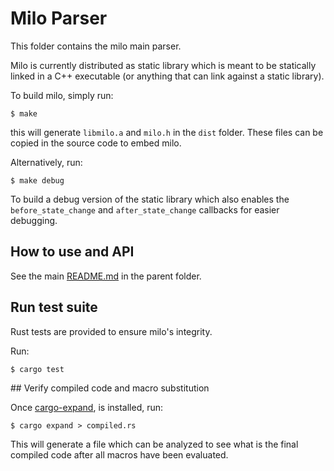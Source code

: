 # Milo Parser

This folder contains the milo main parser.

Milo is currently distributed as static library which is meant to be statically linked in a C++ executable (or anything that can link against a static library).

To build milo, simply run:

```shell
$ make
```

this will generate `libmilo.a` and `milo.h` in the `dist` folder.
These files can be copied in the source code to embed milo.

Alternatively, run:

```shell
$ make debug
```

To build a debug version of the static library which also enables the `before_state_change` and `after_state_change` callbacks for easier debugging.

## How to use and API

See the main [README.md](../README.md) in the parent folder.

## Run test suite

Rust tests are provided to ensure milo's integrity.

Run:

```shell
$ cargo test
```

## Verify compiled code and macro substitution

Once [cargo-expand](https://github.com/dtolnay/cargo-expand), is installed, run:

```shell
$ cargo expand > compiled.rs
```

This will generate a file which can be analyzed to see what is the final compiled code after all macros have been evaluated.
